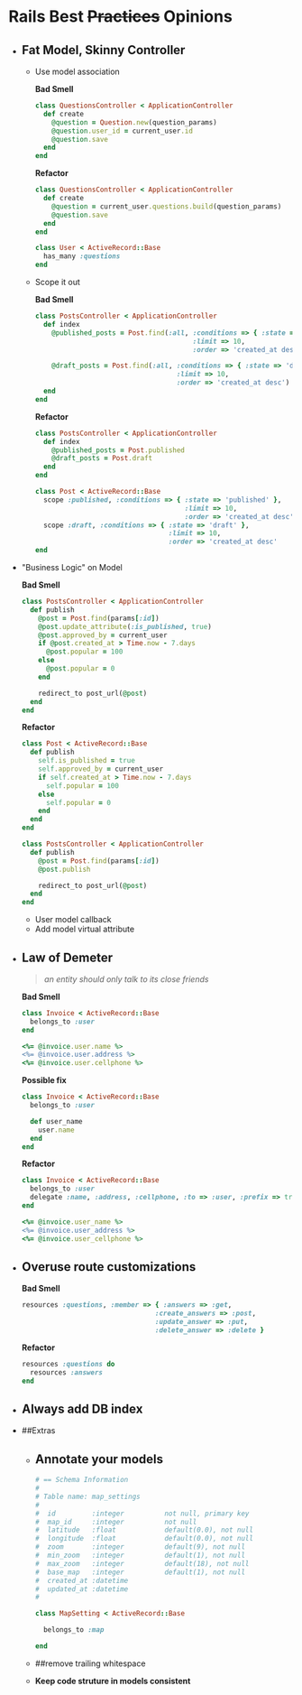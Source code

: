 # Rails Best ~~Practices~~ Opinions

* ## Fat Model, Skinny Controller
  
  * Use model association

    **Bad Smell**
    ```ruby
    class QuestionsController < ApplicationController
      def create
        @question = Question.new(question_params)
        @question.user_id = current_user.id
        @question.save
      end
    end
    ```

    **Refactor**
    ```ruby
    class QuestionsController < ApplicationController
      def create
        @question = current_user.questions.build(question_params)
        @question.save
      end
    end
    ```

    ```ruby
    class User < ActiveRecord::Base
      has_many :questions
    end
    ```

  * Scope it out

    **Bad Smell**
    ```ruby
    class PostsController < ApplicationController
      def index
        @published_posts = Post.find(:all, :conditions => { :state => 'published' },
                                           :limit => 10,
                                           :order => 'created_at desc')

        @draft_posts = Post.find(:all, :conditions => { :state => 'draft' },
                                       :limit => 10,
                                       :order => 'created_at desc')
      end
    end
    ```

    **Refactor**
    ```ruby
    class PostsController < ApplicationController
      def index
        @published_posts = Post.published
        @draft_posts = Post.draft
      end
    end

    class Post < ActiveRecord::Base
      scope :published, :conditions => { :state => 'published' },
                                         :limit => 10,
                                         :order => 'created_at desc'
      scope :draft, :conditions => { :state => 'draft' },
                                     :limit => 10,
                                     :order => 'created_at desc'
    end
    ```


* "Business Logic" on Model
  
  **Bad Smell**
  ```ruby
  class PostsController < ApplicationController
    def publish
      @post = Post.find(params[:id])
      @post.update_attribute(:is_published, true)
      @post.approved_by = current_user
      if @post.created_at > Time.now - 7.days
        @post.popular = 100
      else
        @post.popular = 0
      end

      redirect_to post_url(@post)
    end
  end
  ```

  **Refactor**
  ```ruby
  class Post < ActiveRecord::Base
    def publish
      self.is_published = true
      self.approved_by = current_user
      if self.created_at > Time.now - 7.days
        self.popular = 100
      else
        self.popular = 0
      end
    end
  end
  ```

  ```ruby
  class PostsController < ApplicationController
    def publish
      @post = Post.find(params[:id])
      @post.publish

      redirect_to post_url(@post)
    end
  end
  ```


  * User model callback
  * Add model virtual attribute


* ## Law of Demeter
   > *an entity should only talk to its close friends*

  **Bad Smell**
  ```ruby
  class Invoice < ActiveRecord::Base
    belongs_to :user
  end

  <%= @invoice.user.name %>
  <%= @invoice.user.address %>
  <%= @invoice.user.cellphone %>
  ```

  **Possible fix**
  ```ruby
  class Invoice < ActiveRecord::Base
    belongs_to :user

    def user_name
      user.name
    end
  end
  ```
  
  **Refactor**
  ```ruby
  class Invoice < ActiveRecord::Base
    belongs_to :user
    delegate :name, :address, :cellphone, :to => :user, :prefix => true
  end

  <%= @invoice.user_name %>
  <%= @invoice.user_address %>
  <%= @invoice.user_cellphone %>
  ```

* ## Overuse route customizations
  
  **Bad Smell**
  ```ruby
  resources :questions, :member => { :answers => :get,
                                   :create_answers => :post,
                                   :update_answer => :put,
                                   :delete_answer => :delete }
  ```

  **Refactor**
  ```ruby
  resources :questions do
    resources :answers
  end
  ```

* ## Always add DB index
  

* ##Extras
  * ## Annotate your models

    ```ruby
    # == Schema Information
    #
    # Table name: map_settings
    #
    #  id         :integer          not null, primary key
    #  map_id     :integer          not null
    #  latitude   :float            default(0.0), not null
    #  longitude  :float            default(0.0), not null
    #  zoom       :integer          default(9), not null
    #  min_zoom   :integer          default(1), not null
    #  max_zoom   :integer          default(18), not null
    #  base_map   :integer          default(1), not null
    #  created_at :datetime
    #  updated_at :datetime
    #

    class MapSetting < ActiveRecord::Base

      belongs_to :map

    end
    ```

  * ##remove trailing whitespace
  * **Keep code struture in models consistent**
